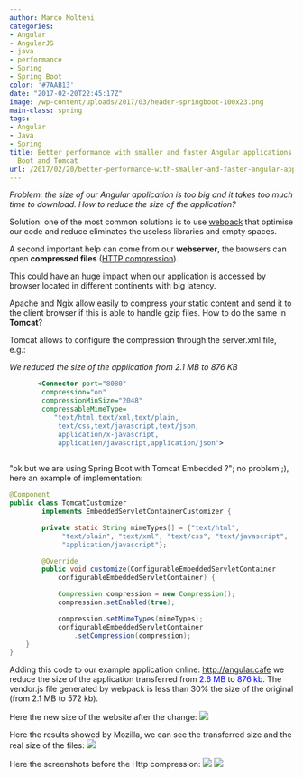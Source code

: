 ```yaml
---
author: Marco Molteni
categories:
- Angular
- AngularJS
- java
- performance
- Spring
- Spring Boot
color: '#7AAB13'
date: "2017-02-20T22:45:17Z"
image: /wp-content/uploads/2017/03/header-springboot-100x23.png
main-class: spring
tags:
- Angular
- Java
- Spring
title: Better performance with smaller and faster Angular applications using Spring
  Boot and Tomcat
url: /2017/02/20/better-performance-with-smaller-and-faster-angular-applications-using-spring-boot-and-tomcat/
---
```

_Problem: </strong>the size of our Angular application is too big and it takes too much time to download. How to reduce the size of the application?_

Solution: one of the most common solutions is to use <a href="https://webpack.github.io">webpack</a> that optimise our code and reduce eliminates the useless libraries and empty spaces.

A second important help can come from our <strong>webserver</strong>, the browsers can open <strong>compressed files</strong> (<a href="https://en.wikipedia.org/wiki/HTTP_compression">HTTP compression</a>).

This could have an huge impact when our application is accessed by browser located in different continents with big latency.
    
Apache and Ngix allow easily to compress your static content and send it to the client browser if this is able to handle gzip files. How to do the same in <strong>Tomcat</strong>?
    
Tomcat allows to configure the compression through the server.xml file, e.g.:
     
_We reduced the size of the application from 2.1 MB to 876 KB_

        
 ``` xml    
        <Connector port="8080"
         compression="on"
         compressionMinSize="2048"
         compressableMimeType=
            "text/html,text/xml,text/plain,
             text/css,text/javascript,text/json,
             application/x-javascript,
             application/javascript,application/json">
             
```
        
"ok but we are using Spring Boot with Tomcat Embedded ?"; no problem ;), here an example of implementation:


```java
@Component
public class TomcatCustomizer 
        implements EmbeddedServletContainerCustomizer {

        private static String mimeTypes[] = {"text/html", 
             "text/plain", "text/xml", "text/css", "text/javascript", 
             "application/javascript"};

        @Override
        public void customize(ConfigurableEmbeddedServletContainer 
            configurableEmbeddedServletContainer) {

            Compression compression = new Compression();
            compression.setEnabled(true);

            compression.setMimeTypes(mimeTypes);
            configurableEmbeddedServletContainer
                .setCompression(compression);
    }
}
```
        
Adding this code to our example application online: http://angular.cafe we reduce the size of the application transferred from <span style="color: #0000ff;">2.6 MB</span> to<span style="color: #0000ff;"> 876 kb</span>. The vendor.js file generated by webpack is less than 30% the size of the original (from 2.1 MB to 572 kb).

Here the new size of the website after the change:
<img class="alignnone wp-image-902 size-full" src="{{site.baseurl}}/assets/img/uploads/2017/02/compress.png" data-recalc-dims="1" />

Here the results showed by Mozilla, we can see the transferred size and the real size of the files:
<img class="alignnone wp-image-902 size-full" src="{{site.baseurl}}/assets/img/uploads/2017/02/compress_mozilla.png" data-recalc-dims="1" />

Here the screenshots before the Http compression:
<img class="alignnone wp-image-902 size-full" src="{{site.baseurl}}/assets/img/uploads/2017/02/compress_2_6.png" data-recalc-dims="1" />
<img class="alignnone wp-image-902 size-full" src="{{site.baseurl}}/assets/img/uploads/2017/02/firefox_or.png" data-recalc-dims="1" />
